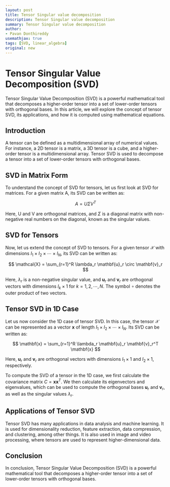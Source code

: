 ```yaml
---
layout: post
title: Tensor Singular value decomposition
description: Tensor Singular value decomposition
summary: Tensor Singular value decomposition
author:
- Pavan Donthireddy
usemathjax: true
tags: [SVD, linear_algebra]
original: new
---
```



# Tensor Singular Value Decomposition (SVD)

Tensor Singular Value Decomposition (SVD) is a powerful mathematical tool that decomposes a higher-order tensor into a set of lower-order tensors with orthogonal bases. In this article, we will explore the concept of tensor SVD, its applications, and how it is computed using mathematical equations.

## Introduction

A tensor can be defined as a multidimensional array of numerical values. For instance, a 2D tensor is a matrix, a 3D tensor is a cube, and a higher-order tensor is a multidimensional array. Tensor SVD is used to decompose a tensor into a set of lower-order tensors with orthogonal bases. 

## SVD in Matrix Form

To understand the concept of SVD for tensors, let us first look at SVD for matrices. For a given matrix A, its SVD can be written as:

$$ A = U \Sigma V^T $$

Here, U and V are orthogonal matrices, and $\Sigma$ is a diagonal matrix with non-negative real numbers on the diagonal, known as the singular values. 

## SVD for Tensors

Now, let us extend the concept of SVD to tensors. For a given tensor $\mathcal{X}$ with dimensions $I_1 \times I_2 \times \cdots \times I_N$, its SVD can be written as:

$$ \mathcal{X} = \sum_{r=1}^R \lambda_r \mathbf{u}_r \circ \mathbf{v}_r $$

Here, $\lambda_r$ is a non-negative singular value, and $\mathbf{u}_r$ and $\mathbf{v}_r$ are orthogonal vectors with dimensions $I_k \times 1$ for $k=1,2,\cdots,N$. The symbol $\circ$ denotes the outer product of two vectors.

## Tensor SVD in 1D Case

Let us now consider the 1D case of tensor SVD. In this case, the tensor $\mathcal{X}$ can be represented as a vector $\mathbf{x}$ of length $I_1 \times I_2 \times \cdots \times I_N$. Its SVD can be written as:

$$ \mathbf{x} = \sum_{r=1}^R \lambda_r \mathbf{u}_r \mathbf{v}_r^T \mathbf{x} $$

Here, $\mathbf{u}_r$ and $\mathbf{v}_r$ are orthogonal vectors with dimensions $I_1 \times 1$ and $I_2 \times 1$, respectively. 

To compute the SVD of a tensor in the 1D case, we first calculate the covariance matrix $C = \mathbf{x} \mathbf{x}^T$. We then calculate its eigenvectors and eigenvalues, which can be used to compute the orthogonal bases $\mathbf{u}_r$ and $\mathbf{v}_r$, as well as the singular values $\lambda_r$.

## Applications of Tensor SVD

Tensor SVD has many applications in data analysis and machine learning. It is used for dimensionality reduction, feature extraction, data compression, and clustering, among other things. It is also used in image and video processing, where tensors are used to represent higher-dimensional data. 

## Conclusion

In conclusion, Tensor Singular Value Decomposition (SVD) is a powerful mathematical tool that decomposes a higher-order tensor into a set of lower-order tensors with orthogonal bases. 

